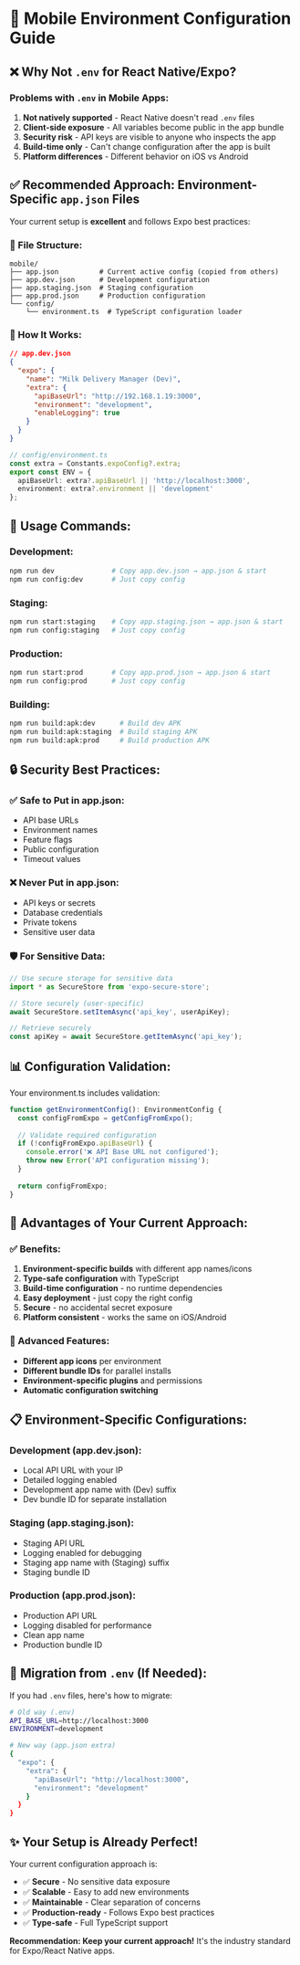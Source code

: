 # 📱 Mobile Environment Configuration Guide

## ❌ **Why Not `.env` for React Native/Expo?**

### **Problems with `.env` in Mobile Apps:**
1. **Not natively supported** - React Native doesn't read `.env` files
2. **Client-side exposure** - All variables become public in the app bundle
3. **Security risk** - API keys are visible to anyone who inspects the app
4. **Build-time only** - Can't change configuration after the app is built
5. **Platform differences** - Different behavior on iOS vs Android

## ✅ **Recommended Approach: Environment-Specific `app.json` Files**

Your current setup is **excellent** and follows Expo best practices:

### **📁 File Structure:**
```
mobile/
├── app.json          # Current active config (copied from others)
├── app.dev.json      # Development configuration
├── app.staging.json  # Staging configuration  
├── app.prod.json     # Production configuration
└── config/
    └── environment.ts  # TypeScript configuration loader
```

### **🔧 How It Works:**
```json
// app.dev.json
{
  "expo": {
    "name": "Milk Delivery Manager (Dev)",
    "extra": {
      "apiBaseUrl": "http://192.168.1.19:3000",
      "environment": "development",
      "enableLogging": true
    }
  }
}
```

```typescript
// config/environment.ts
const extra = Constants.expoConfig?.extra;
export const ENV = {
  apiBaseUrl: extra?.apiBaseUrl || 'http://localhost:3000',
  environment: extra?.environment || 'development'
};
```

## 🚀 **Usage Commands:**

### **Development:**
```bash
npm run dev              # Copy app.dev.json → app.json & start
npm run config:dev       # Just copy config
```

### **Staging:**
```bash
npm run start:staging    # Copy app.staging.json → app.json & start
npm run config:staging   # Just copy config
```

### **Production:**
```bash
npm run start:prod       # Copy app.prod.json → app.json & start
npm run config:prod      # Just copy config
```

### **Building:**
```bash
npm run build:apk:dev      # Build dev APK
npm run build:apk:staging  # Build staging APK  
npm run build:apk:prod     # Build production APK
```

## 🔒 **Security Best Practices:**

### **✅ Safe to Put in app.json:**
- API base URLs
- Environment names
- Feature flags
- Public configuration
- Timeout values

### **❌ Never Put in app.json:**
- API keys or secrets
- Database credentials
- Private tokens
- Sensitive user data

### **🛡️ For Sensitive Data:**
```typescript
// Use secure storage for sensitive data
import * as SecureStore from 'expo-secure-store';

// Store securely (user-specific)
await SecureStore.setItemAsync('api_key', userApiKey);

// Retrieve securely
const apiKey = await SecureStore.getItemAsync('api_key');
```

## 📊 **Configuration Validation:**

Your environment.ts includes validation:

```typescript
function getEnvironmentConfig(): EnvironmentConfig {
  const configFromExpo = getConfigFromExpo();
  
  // Validate required configuration
  if (!configFromExpo.apiBaseUrl) {
    console.error('❌ API Base URL not configured');
    throw new Error('API configuration missing');
  }
  
  return configFromExpo;
}
```

## 🎯 **Advantages of Your Current Approach:**

### **✅ Benefits:**
1. **Environment-specific builds** with different app names/icons
2. **Type-safe configuration** with TypeScript
3. **Build-time configuration** - no runtime dependencies
4. **Easy deployment** - just copy the right config
5. **Secure** - no accidental secret exposure
6. **Platform consistent** - works the same on iOS/Android

### **🚀 Advanced Features:**
- **Different app icons** per environment
- **Different bundle IDs** for parallel installs
- **Environment-specific plugins** and permissions
- **Automatic configuration switching**

## 📋 **Environment-Specific Configurations:**

### **Development (app.dev.json):**
- Local API URL with your IP
- Detailed logging enabled
- Development app name with (Dev) suffix
- Dev bundle ID for separate installation

### **Staging (app.staging.json):**
- Staging API URL
- Logging enabled for debugging
- Staging app name with (Staging) suffix
- Staging bundle ID

### **Production (app.prod.json):**
- Production API URL
- Logging disabled for performance
- Clean app name
- Production bundle ID

## 🔄 **Migration from `.env` (If Needed):**

If you had `.env` files, here's how to migrate:

```bash
# Old way (.env)
API_BASE_URL=http://localhost:3000
ENVIRONMENT=development

# New way (app.json extra)
{
  "expo": {
    "extra": {
      "apiBaseUrl": "http://localhost:3000",
      "environment": "development"
    }
  }
}
```

## ✨ **Your Setup is Already Perfect!**

Your current configuration approach is:
- ✅ **Secure** - No sensitive data exposure
- ✅ **Scalable** - Easy to add new environments
- ✅ **Maintainable** - Clear separation of concerns
- ✅ **Production-ready** - Follows Expo best practices
- ✅ **Type-safe** - Full TypeScript support

**Recommendation: Keep your current approach!** It's the industry standard for Expo/React Native apps.